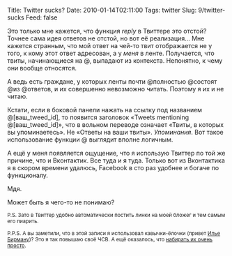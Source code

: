 Title: Twitter sucks?
Date: 2010-01-14T02:11:00
Tags: twitter
Slug: 9/twitter-sucks
Feed: false

<p>Это только мне кажется, что функция <em>reply</em> в Твиттере это отстой? Точнее сама идея ответов не отстой, но вот её реализация... Мне кажется странным, что мой ответ на чей-то твит отображается не у того, к кому этот ответ адресован, а у <em>меня</em> в ленте. Получается, что твиты, начинающиеся на @, выпадают из контекста. Непонятно, к чему они вообще относятся.</p>
<p>А ведь есть граждане, у которых ленты почти @полностью @состоят @из @ответов, и их совершенно невозможно читать. Поэтому я их и не читаю.</p>
<p>Кстати, если в боковой панели нажать на ссылку под названием @[ваш_tweed_id], то появится заголовок «Tweets mentioning @[ваш_tweed_id]», что в вольном переводе означает «Твиты, в которых вы упоминаетесь». Не «Ответы на ваши твиты». <em>Упоминания</em>. Вот такое использование функции @ выглядит вполне логичным.</p>
<p>А ещё у меня появляется ощущение, что я использую Твиттер по той же причине, что и Вконтактик. Все туда и я туда. Только вот из Вконтактика я в скором времени удалюсь, Facebook в сто раз удобнее и богаче по функционалу.</p>
<p>Мдя.</p>
<p>Может быть я чего-то не понимаю?</p>
<p><small>P.S. Зато в Твиттер удобно автоматически постить линки на моей бложег и тем  самым его пиарить.</small></p>
<p><small>P.P.S. А вы заметили, что в этой записи я использовал кавычки-ёлочки (привет <a href="http://ilyabirman.ru/">Илье Бирману</a>)? Это я так повышаю своё ЧСВ. А ещё оказалось, что <a href="http://kde.ru/xforum/index.php?topic=43.msg271#msg271">набирать их очень просто</a>.</small></p>
